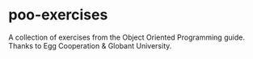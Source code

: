 # poo-exercises
A collection of exercises from the Object Oriented Programming guide. Thanks to Egg Cooperation & Globant University.
